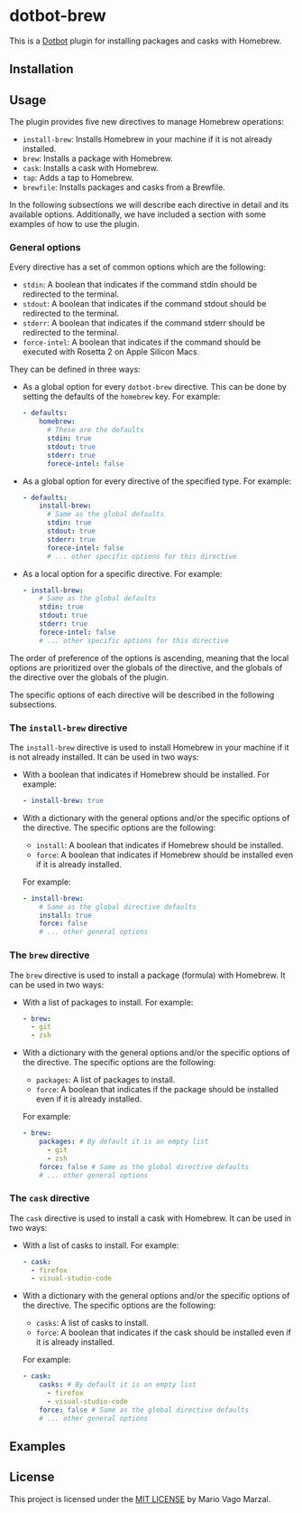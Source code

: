 # dotbot-brew

This is a [Dotbot][dotbot] plugin for installing packages and casks with
Homebrew.

## Installation

## Usage

The plugin provides five new directives to manage Homebrew operations:

- `install-brew`: Installs Homebrew in your machine if it is not already
  installed.
- `brew`: Installs a package with Homebrew.
- `cask`: Installs a cask with Homebrew.
- `tap`: Adds a tap to Homebrew.
- `brewfile`: Installs packages and casks from a Brewfile.

In the following subsections we will describe each directive in detail and
its available options. Additionally, we have included a section with some
examples of how to use the plugin.

### General options

Every directive has a set of common options which are the following:

- `stdin`: A boolean that indicates if the command stdin should be redirected
  to the terminal.
- `stdout`: A boolean that indicates if the command stdout should be
  redirected to the terminal.
- `stderr`: A boolean that indicates if the command stderr should be
  redirected to the terminal.
- `force-intel`: A boolean that indicates if the command should be executed
  with Rosetta 2 on Apple Silicon Macs.

They can be defined in three ways:

- As a global option for every `dotbot-brew` directive. This can be done by
  setting the defaults of the `homebrew` key. For example:

  ```yaml
  - defaults:
      homebrew:
        # These are the defaults
        stdin: true
        stdout: true
        stderr: true
        forece-intel: false
  ```
- As a global option for every directive of the specified type. For
  example:

  ```yaml
  - defaults:
      install-brew:
        # Same as the global defaults
        stdin: true
        stdout: true
        stderr: true
        forece-intel: false
        # ... other specific options for this directive
  ```
- As a local option for a specific directive. For example:
  
  ```yaml
  - install-brew:
      # Same as the global defaults
      stdin: true
      stdout: true
      stderr: true
      forece-intel: false
      # ... other specific options for this directive
  ```

The order of preference of the options is ascending, meaning that the local
options are prioritized over the globals of the directive, and the globals
of the directive over the globals of the plugin.

The specific options of each directive will be described in the following
subsections.

### The `install-brew` directive 

The `install-brew` directive is used to install Homebrew in your machine if
it is not already installed. It can be used in two ways:

- With a boolean that indicates if Homebrew should be installed. For
  example:

  ```yaml
  - install-brew: true
  ```

- With a dictionary with the general options and/or the specific options of
  the directive. The specific options are the following:

  - `install`: A boolean that indicates if Homebrew should be installed.
  - `force`: A boolean that indicates if Homebrew should be installed even
    if it is already installed.

  For example:

  ```yaml
  - install-brew:
      # Same as the global directive defaults
      install: true
      force: false
      # ... other general options
  ```

### The `brew` directive

The `brew` directive is used to install a package (formula) with Homebrew.
It can be used in two ways:

- With a list of packages to install. For example:

  ```yaml
  - brew:
    - git
    - zsh
  ```

- With a dictionary with the general options and/or the specific options of
  the directive. The specific options are the following:

  - `packages`: A list of packages to install.
  - `force`: A boolean that indicates if the package should be installed
    even if it is already installed.

  For example:

  ```yaml
  - brew:
      packages: # By default it is an empty list
        - git
        - zsh
      force: false # Same as the global directive defaults
      # ... other general options
  ```

### The `cask` directive

The `cask` directive is used to install a cask with Homebrew.
It can be used in two ways:

- With a list of casks to install. For example:

  ```yaml
  - cask:
    - firefox
    - visual-studio-code
  ```

- With a dictionary with the general options and/or the specific options of
  the directive. The specific options are the following:

  - `casks`: A list of casks to install.
  - `force`: A boolean that indicates if the cask should be installed
    even if it is already installed.

  For example:

  ```yaml
  - cask:
      casks: # By default it is an empty list
        - firefox
        - visual-studio-code
      force: false # Same as the global directive defaults
      # ... other general options
  ```

## Examples

## License

This project is licensed under the [MIT LICENSE](/LICENSE) by Mario Vago
Marzal.

<!-- External links -->
[dotbot]: https://github.com/anishathalye/dotbot
